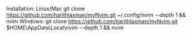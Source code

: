 Installation:
  Linux/Mac
    git clone https://github.com/harithlaxman/myNvim.git ~/.config/nvim --depth 1 && nvim
  Windows:
    git clone https://github.com/harithlaxman/myNvim.git $HOME\AppData\Local\nvim --depth 1 && nvim
